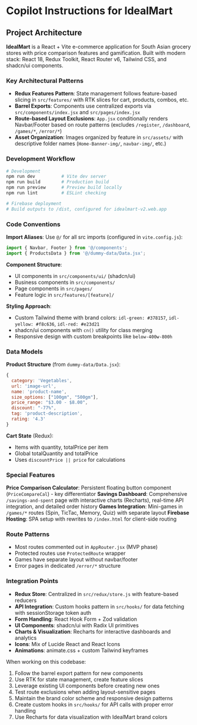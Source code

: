 # Copilot Instructions for IdealMart

## Project Architecture

**IdealMart** is a React + Vite e-commerce application for South Asian grocery stores with price comparison features and gamification. Built with modern stack: React 18, Redux Toolkit, React Router v6, Tailwind CSS, and shadcn/ui components.

### Key Architectural Patterns

- **Redux Features Pattern**: State management follows feature-based slicing in `src/features/` with RTK slices for cart, products, combos, etc.
- **Barrel Exports**: Components use centralized exports via `src/components/index.jsx` and `src/pages/index.jsx`
- **Route-based Layout Exclusions**: `App.jsx` conditionally renders Navbar/Footer based on route patterns (excludes `/register`, `/dashboard`, `/games/*`, `/error/*`)
- **Asset Organization**: Images organized by feature in `src/assets/` with descriptive folder names (`Home-Banner-img/`, `navbar-img/`, etc.)

### Development Workflow

```bash
# Development
npm run dev          # Vite dev server
npm run build        # Production build
npm run preview      # Preview build locally
npm run lint         # ESLint checking

# Firebase deployment
# Build outputs to /dist, configured for idealmart-v2.web.app
```

### Code Conventions

**Import Aliases**: Use `@/` for all src imports (configured in `vite.config.js`):
```jsx
import { Navbar, Footer } from '@/components';
import { ProductsData } from '@/dummy-data/Data.jsx';
```

**Component Structure**: 
- UI components in `src/components/ui/` (shadcn/ui)
- Business components in `src/components/` 
- Page components in `src/pages/`
- Feature logic in `src/features/[feature]/`

**Styling Approach**:
- Custom Tailwind theme with brand colors: `idl-green: #378157`, `idl-yellow: #f8c636`, `idl-red: #e23d21`
- shadcn/ui components with `cn()` utility for class merging
- Responsive design with custom breakpoints like `below-400w-800h`

### Data Models

**Product Structure** (from `dummy-data/Data.jsx`):
```javascript
{
  category: 'Vegetables',
  url: 'image-url',
  name: 'product-name',
  size_options: ["100gm", "500gm"],
  price_range: "$3.00 - $8.00",
  discount: "-77%",
  tag: 'product-description',
  rating: '4.3'
}
```

**Cart State** (Redux):
- Items with quantity, totalPrice per item
- Global totalQuantity and totalPrice
- Uses `discountPrice || price` for calculations

### Special Features

**Price Comparison Calculator**: Persistent floating button component (`PriceCompareCal`) - key differentiator
**Savings Dashboard**: Comprehensive `/savings-and-spent` page with interactive charts (Recharts), real-time API integration, and detailed order history
**Games Integration**: Mini-games in `/games/*` routes (Spin, TicTac, Memory, Quiz) with separate layout
**Firebase Hosting**: SPA setup with rewrites to `/index.html` for client-side routing

### Route Patterns

- Most routes commented out in `AppRouter.jsx` (MVP phase)
- Protected routes use `ProtectedRoute` wrapper
- Games have separate layout without navbar/footer
- Error pages in dedicated `/error/*` structure

### Integration Points

- **Redux Store**: Centralized in `src/redux/store.js` with feature-based reducers
- **API Integration**: Custom hooks pattern in `src/hooks/` for data fetching with sessionStorage token auth
- **Form Handling**: React Hook Form + Zod validation
- **UI Components**: shadcn/ui with Radix UI primitives
- **Charts & Visualization**: Recharts for interactive dashboards and analytics
- **Icons**: Mix of Lucide React and React Icons
- **Animations**: animate.css + custom Tailwind keyframes

When working on this codebase:
1. Follow the barrel export pattern for new components
2. Use RTK for state management, create feature slices
3. Leverage existing UI components before creating new ones
4. Test route exclusions when adding layout-sensitive pages
5. Maintain the brand color scheme and responsive design patterns
6. Create custom hooks in `src/hooks/` for API calls with proper error handling
7. Use Recharts for data visualization with IdealMart brand colors